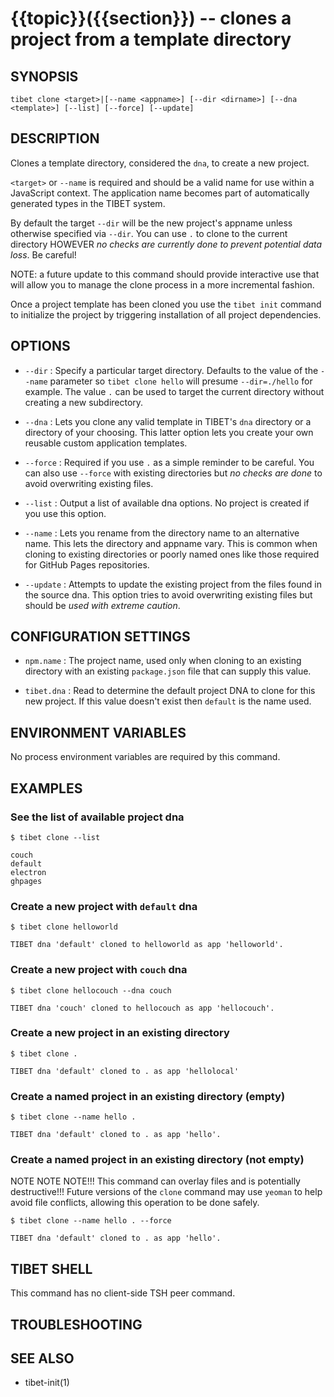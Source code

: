 {{topic}}({{section}}) -- clones a project from a template directory
=============================================

## SYNOPSIS

`tibet clone <target>|[--name <appname>] [--dir <dirname>] [--dna <template>] [--list] [--force] [--update]`

## DESCRIPTION

Clones a template directory, considered the `dna`, to create a new project.

`<target>` or `--name` is required and should be a valid name for use within a
JavaScript context. The application name becomes part of automatically generated
types in the TIBET system.

By default the target `--dir` will be the new project's appname unless otherwise
specified via `--dir`. You can use `.` to clone to the current directory HOWEVER
*no checks are currently done to prevent potential data loss*. Be careful!

NOTE: a future update to this command should provide interactive use that
will allow you to manage the clone process in a more incremental fashion.

Once a project template has been cloned you use the `tibet init` command to
initialize the project by triggering installation of all project dependencies.

## OPTIONS

  * `--dir` :
    Specify a particular target directory. Defaults to the value of the `--name`
parameter so `tibet clone hello` will presume `--dir=./hello` for example. The
value `.` can be used to target the current directory without creating a new
subdirectory.

  * `--dna` :
    Lets you clone any valid template in TIBET's `dna` directory or a
directory of your choosing. This latter option lets you create your own reusable
custom application templates.

  * `--force` :
    Required if you use `.` as a simple reminder to be careful. You can also
use `--force` with existing directories but *no checks are done* to avoid
overwriting existing files.

  * `--list` :
    Output a list of available dna options. No project is created if you use
this option.

  * `--name` :
    Lets you rename from the directory name to an alternative name. This lets
the directory and appname vary. This is common when cloning to existing
directories or poorly named ones like those required for GitHub Pages
repositories.

  * `--update` :
    Attempts to update the existing project from the files found in the source
dna. This option tries to avoid overwriting existing files but should be *used
with extreme caution*.

## CONFIGURATION SETTINGS

  * `npm.name` :
    The project name, used only when cloning to an existing directory with an
existing `package.json` file that can supply this value.

  * `tibet.dna` :
    Read to determine the default project DNA to clone for this new project. If
this value doesn't exist then `default` is the name used.

## ENVIRONMENT VARIABLES

No process environment variables are required by this command.

## EXAMPLES

### See the list of available project dna

    $ tibet clone --list

    couch
    default
    electron
    ghpages

### Create a new project with `default` dna

    $ tibet clone helloworld

    TIBET dna 'default' cloned to helloworld as app 'helloworld'.

### Create a new project with `couch` dna

    $ tibet clone hellocouch --dna couch

    TIBET dna 'couch' cloned to hellocouch as app 'hellocouch'.

### Create a new project in an existing directory

    $ tibet clone .

    TIBET dna 'default' cloned to . as app 'hellolocal'

### Create a named project in an existing directory (empty)

    $ tibet clone --name hello .

    TIBET dna 'default' cloned to . as app 'hello'.

### Create a named project in an existing directory (not empty)

NOTE NOTE NOTE!!! This command can overlay files and is potentially
destructive!!! Future versions of the `clone` command may use `yeoman` to help
avoid file conflicts, allowing this operation to be done safely.

    $ tibet clone --name hello . --force

    TIBET dna 'default' cloned to . as app 'hello'.

## TIBET SHELL

This command has no client-side TSH peer command.

## TROUBLESHOOTING


## SEE ALSO

  * tibet-init(1)

